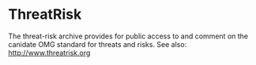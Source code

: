 # ThreatRisk
The threat-risk archive provides for public access to and comment on the canidate OMG standard for threats and risks. See also: http://www.threatrisk.org
